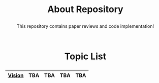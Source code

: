 # <p align='center'>About Repository</p>

<p align='center'>This repository contains paper reviews and code implementation!</p>

<br>

# <p align='center'>Topic List</p>



<center>

|[Vision](https://github.com/CKtrace/Research-Paper-Review/tree/main/Vision)|TBA|TBA|TBA|TBA|
|:---:|:---:|:---:|:---:|:---:|

</center>

